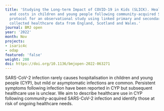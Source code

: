 ```yaml
---
title: 'Studying the Long-term Impact of COVID-19 in Kids (SLICK). Healthcare use
  and costs in children and young people following community-acquired SARS-CoV-2 infection:
  protocol for an observational study using linked primary and secondary routinely
  collected healthcare data from England, Scotland and Wales.'
journal: BMJ open
year: '2022'
month: Nov
projects:
- isaric4c
- odap
featured: 'false'
weight: 200
doi: https://doi.org/10.1136/bmjopen-2022-063271
---
```


SARS-CoV-2 infection rarely causes hospitalisation in children and young people (CYP), but mild or asymptomatic infections are common. Persistent symptoms following infection have been reported in CYP but subsequent healthcare use is unclear. We aim to describe healthcare use in CYP following community-acquired SARS-CoV-2 infection and identify those at risk of ongoing healthcare needs.